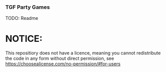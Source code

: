 ### TGF Party Games
TODO: Readme

# NOTICE:
This repositiory does not have a licence, meaning you cannot redistribute the code in any form without direct permission, see https://choosealicense.com/no-permission/#for-users